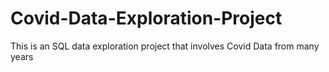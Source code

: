 # Covid-Data-Exploration-Project
This is an SQL data exploration project that involves Covid Data from many years 
